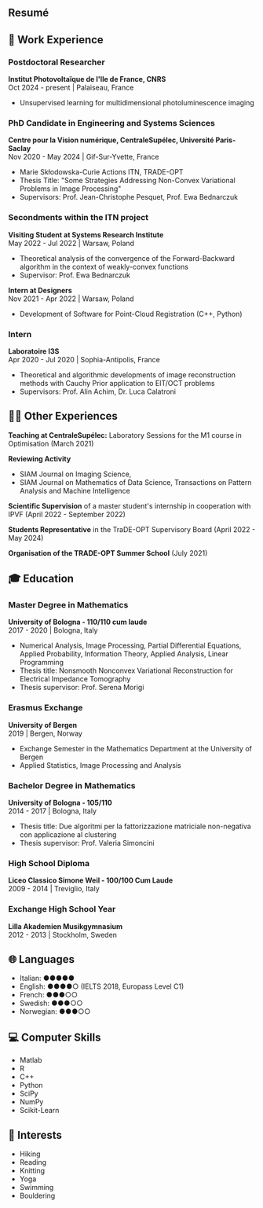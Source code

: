 ## Resumé




## 💼 Work Experience

### Postdoctoral Researcher
  **Institut Photovoltaïque de l'Ile de France, CNRS**  
  Oct 2024 - present | Palaiseau, France
  * Unsupervised learning for multidimensional photoluminescence imaging

### PhD Candidate in Engineering and Systems Sciences
  **Centre pour la Vision numérique, CentraleSupélec, Université Paris-Saclay**  
  Nov 2020 - May 2024 | Gif-Sur-Yvette, France
  * Marie Skłodowska-Curie Actions ITN, TRADE-OPT
  * Thesis Title: "Some Strategies Addressing Non-Convex Variational Problems in Image Processing"
  * Supervisors: Prof. Jean-Christophe Pesquet, Prof. Ewa Bednarczuk

### Secondments within the ITN project

**Visiting Student at Systems Research Institute**  
  May 2022 - Jul 2022 | Warsaw, Poland
  * Theoretical analysis of the convergence of the Forward-Backward algorithm in the context of weakly-convex functions
  * Supervisor: Prof. Ewa Bednarczuk

**Intern at Designers**  
Nov 2021 - Apr 2022 | Warsaw, Poland
* Development of Software for Point-Cloud Registration (C++, Python)

### Intern
**Laboratoire I3S**  
Apr 2020 - Jul 2020 | Sophia-Antipolis, France
* Theoretical and algorithmic developments of image reconstruction methods with Cauchy Prior application to EIT/OCT problems
* Supervisors: Prof. Alin Achim, Dr. Luca Calatroni

## 👨‍🏫 Other Experiences

**Teaching at CentraleSupélec:** Laboratory Sessions for the M1 course in Optimisation (March 2021)

**Reviewing Activity**
* SIAM Journal on Imaging Science, 
* SIAM Journal on Mathematics of Data Science, Transactions on Pattern Analysis and Machine Intelligence

**Scientific Supervision** of a master student's internship in cooperation with IPVF (April 2022 - September 2022)

**Students Representative** in the TraDE-OPT Supervisory Board  (April 2022 - May 2024)

**Organisation of the TRADE-OPT Summer School** (July 2021)

## 🎓 Education

### Master Degree in Mathematics
**University of Bologna - 110/110 cum laude**  
2017 - 2020 | Bologna, Italy
* Numerical Analysis, Image Processing, Partial Differential Equations, Applied Probability, Information Theory, Applied Analysis, Linear Programming
* Thesis title: Nonsmooth Nonconvex Variational Reconstruction for Electrical Impedance Tomography
* Thesis supervisor: Prof. Serena Morigi

### Erasmus Exchange
**University of Bergen**  
2019 | Bergen, Norway
* Exchange Semester in the Mathematics Department at the University of Bergen
* Applied Statistics, Image Processing and Analysis

### Bachelor Degree in Mathematics
**University of Bologna - 105/110**  
2014 - 2017 | Bologna, Italy
* Thesis title: Due algoritmi per la fattorizzazione matriciale non-negativa con applicazione al clustering
* Thesis supervisor: Prof. Valeria Simoncini

### High School Diploma
**Liceo Classico Simone Weil - 100/100 Cum Laude**  
2009 - 2014 | Treviglio, Italy

### Exchange High School Year
**Lilla Akademien Musikgymnasium**  
2012 - 2013 | Stockholm, Sweden

## 🌐 Languages

* Italian: ●●●●●
* English: ●●●●○ (IELTS 2018, Europass Level C1)
* French: ●●●○○
* Swedish: ●●●○○
* Norwegian: ●●●○○

## 💻 Computer Skills

* Matlab
* R
* C++
* Python
* SciPy
* NumPy
* Scikit-Learn

## 🎯 Interests

* Hiking
* Reading
* Knitting
* Yoga
* Swimming
* Bouldering
